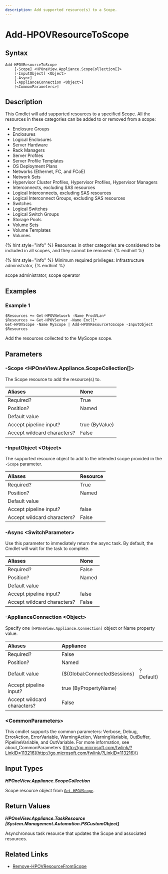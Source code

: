 ```yaml
---
description: Add supported resource(s) to a Scope.
---
```


# Add-HPOVResourceToScope

## Syntax

```text
Add-HPOVResourceToScope
    [-Scope] <HPOneView.Appliance.ScopeCollection[]>
    [-InputObject] <Object>
    [-Async]
    [-ApplianceConnection <Object>]
    [<CommonParameters>]
```

## Description

This Cmdlet will add supported resources to a specified Scope. All the resources in these categories can be added to or removed from a scope:

* Enclosure Groups
* Enclosures
* Logical Enclosures
* Server Hardware
* Rack Managers
* Server Profiles
* Server Profile Templates
* OS Deployment Plans
* Networks \(Ethernet, FC, and FCoE\)
* Network Sets
* Hypervisor Cluster Profiles, Hypervisor Profiles, Hypervisor Managers
* Interconnects, excluding SAS resources
* Logical Interconnects, excluding SAS resources
* Logical Interconnect Groups, excluding SAS resources
* Switches
* Logical Switches
* Logical Switch Groups
* Storage Pools
* Volume Sets
* Volume Templates
* Volumes

{% hint style="info" %}
Resources in other categories are considered to be included in all scopes, and they cannot be removed.
{% endhint %}

{% hint style="info" %}
Minimum required privileges: Infrastructure administrator,
{% endhint %}

scope administrator, scope operator

## Examples

### Example 1

```text
$Resources += Get-HPOVNetwork -Name ProdVLan* 
$Resources += Get-HPOVServer -Name Encl1* 
Get-HPOVScope -Name MyScope | Add-HPOVResourceToScope -InputObject $Resources
```

Add the resources collected to the MyScope scope.

## Parameters

### -Scope &lt;HPOneView.Appliance.ScopeCollection\[\]&gt;

The Scope resource to add the resource\(s\) to.

| Aliases | None |
| :--- | :--- |
| Required? | True |
| Position? | Named |
| Default value |  |
| Accept pipeline input? | true \(ByValue\) |
| Accept wildcard characters? | False |

### -InputObject &lt;Object&gt;

The supported resource object to add to the intended scope provided in the `-Scope` parameter.

| Aliases | Resource |
| :--- | :--- |
| Required? | True |
| Position? | Named |
| Default value |  |
| Accept pipeline input? | false |
| Accept wildcard characters? | False |

### -Async &lt;SwitchParameter&gt;

Use this parameter to immediately return the async task. By default, the Cmdlet will wait for the task to complete.

| Aliases | None |
| :--- | :--- |
| Required? | False |
| Position? | Named |
| Default value |  |
| Accept pipeline input? | false |
| Accept wildcard characters? | False |

### -ApplianceConnection &lt;Object&gt;

Specify one `[HPOneView.Appliance.Connection]` object or Name property value.

| Aliases | Appliance |  |
| :--- | :--- | :--- |
| Required? | False |  |
| Position? | Named |  |
| Default value | \(${Global:ConnectedSessions} | ? Default\) |
| Accept pipeline input? | true \(ByPropertyName\) |  |
| Accept wildcard characters? | False |  |

### &lt;CommonParameters&gt;

This cmdlet supports the common parameters: Verbose, Debug, ErrorAction, ErrorVariable, WarningAction, WarningVariable, OutBuffer, PipelineVariable, and OutVariable. For more information, see about\_CommonParameters \([http://go.microsoft.com/fwlink/?LinkID=113216](http://go.microsoft.com/fwlink/?LinkID=113216)\)

## Input Types

_**HPOneView.Appliance.ScopeCollection**_

Scope resource object from [`Get-HPOVScope`](get-hpovscope.md).

## Return Values

_**HPOneView.Appliance.TaskResource \[System.Management.Automation.PSCustomObject\]**_

Asynchronous task resource that updates the Scope and associated resources.

## Related Links

* [Remove-HPOVResourceFromScope](remove-hpovresourcefromscope.md)

